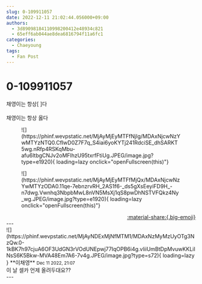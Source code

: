 ```yaml
---
slug: 0-109911057
date: 2022-12-11 21:02:44.056000+09:00
authors:
  - 3d89098184110998200412e48934c821
  - 65eff6ab044ae8dea6816794f11a6fc1
categories:
  - Chaeyoung
tags:
  - Fan Post
---
```


# 0-109911057

<div class="post-container" markdown="1">
<div class="content-container md-sidebar__scrollwrap" markdown="1">

채영이는 항상[   ]다<br><br>채영이는 항상 옳다
<figure markdown="1">
![](https://phinf.wevpstatic.net/MjAyMjEyMTFfNjIg/MDAxNjcwNzYwMTYzNTQ0.CfIwD0Z7F7q_S4iai6yoKYTj241RdciSE_dhSARKT5wg.nRfp4RSKqMbu-afu6ltbgCNJv2oMFlhzU95txrfFtiUg.JPEG/image.jpg?type=e1920){ loading=lazy onclick="openFullscreen(this)"}
</figure>

<figure markdown="1">
![](https://phinf.wevpstatic.net/MjAyMjEyMTFfMjQx/MDAxNjcwNzYwMTYzODA0.11qe-7ebnzrvRH_2AS1f6-_ds5gXsEeyiFD9H_-n7dwg.Vwnhq3NbpbMwL8nVN5MsXj1qS8pwDhNSTVFQkz4Ny_wg.JPEG/image.jpg?type=e1920){ loading=lazy onclick="openFullscreen(this)"}
</figure>


</div>
</div>

<div style="text-align: right;" markdown="1">
<a href="https://weverse.io/fromis9/fanpost/0-109911057" style="text-align: right;">:material-share:{.big-emoji}</a>
</div>
---

<div class="comments-container md-sidebar__scrollwrap" markdown="1">
<div class="comment" markdown="1">
<div class='id-container' markdown="1">
![](https://phinf.wevpstatic.net/MjAyNDExMjNfMTM1/MDAxNzMyMzUyOTg3NzQw.0-1kBK7h97cjuA6OF3UdGN3rVOdUNEpwj77IqOPB6i4g.vliiUmBtDpMvuwKKLiINsS6K5Bkw-MVA48Em7A6-7v4g.JPEG/image.jpg?type=s72){ loading=lazy }
**<span class="artist">이채영</span>** <small>Dec 11 2022, 21:07</small><br>
</div>
<div class='comment-body' markdown="1">
이 날 셀카 언제 올려두대요??
</div>
</div>
</div>
---

